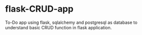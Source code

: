 # flask-CRUD-app
To-Do app using flask, sqlalchemy and postgresql as database to understand basic CRUD function in flask application.
